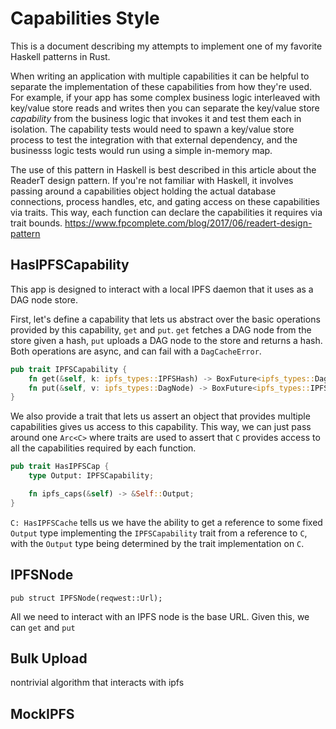 # Capabilities Style

This is a document describing my attempts to implement one of my favorite Haskell patterns in Rust.

When writing an application with multiple capabilities it can be helpful to separate the implementation of these capabilities from how they're used. For example, if your app has some complex business logic interleaved with key/value store reads and writes then you can separate the key/value store _capability_ from the business logic that invokes it and test them each in isolation. The capability tests would need to spawn a key/value store process to test the integration with that external dependency, and the businesss logic tests would run using a simple in-memory map.


The use of this pattern in Haskell is best described in this article about the ReaderT design pattern. If you're not familiar with Haskell, it involves passing around a capabilities object holding the actual database connections, process handles, etc, and gating access on these capabilities via traits. This way, each function can declare the capabilities it requires via trait bounds.
https://www.fpcomplete.com/blog/2017/06/readert-design-pattern

## HasIPFSCapability

This app is designed to interact with a local IPFS daemon that it uses as a DAG node store. 

First, let's define a capability that lets us abstract over the basic operations provided by this capability, `get` and `put`. `get` fetches a DAG node from the store given a hash, `put` uploads a DAG node to the store and returns a hash. Both operations are async, and can fail with a `DagCacheError`.

```rust
pub trait IPFSCapability {
    fn get(&self, k: ipfs_types::IPFSHash) -> BoxFuture<ipfs_types::DagNode, DagCacheError>;
    fn put(&self, v: ipfs_types::DagNode) -> BoxFuture<ipfs_types::IPFSHash, DagCacheError>;
}
```

We also provide a trait that lets us assert an object that provides multiple capabilities gives us access to this capability. This way, we can just pass around one `Arc<C>` where traits are used to assert that `C` provides access to all the capabilities required by each function.


```rust
pub trait HasIPFSCap {
    type Output: IPFSCapability;

    fn ipfs_caps(&self) -> &Self::Output;
}

```

`C: HasIPFSCache` tells us we have the ability to get a reference to some fixed `Output` type implementing the `IPFSCapability` trait from a reference to `C`, with the `Output` type being determined by the trait implementation on `C`. 


## IPFSNode

```
pub struct IPFSNode(reqwest::Url);
```

All we need to interact with an IPFS node is the base URL. Given this, we can `get` and `put`


## Bulk Upload

nontrivial algorithm that interacts with ipfs

## MockIPFS 










